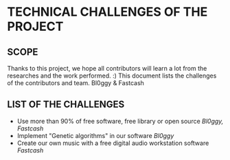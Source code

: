 # TECHNICAL CHALLENGES OF THE PROJECT

## SCOPE
Thanks to this project, we hope all contributors will learn a lot from the researches and the work performed. :)
This document lists the challenges of the contributors and team.
Bl0ggy & Fastcash

## LIST OF THE CHALLENGES   
* Use more than 90% of free software, free library or open source  _Bl0ggy, Fastcash_
* Implement "Genetic algorithms" in our software  _Bl0ggy_
* Create our own music with a free digital audio workstation software _Fastcash_
